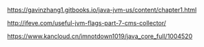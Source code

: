 <https://gavinzhang1.gitbooks.io/java-jvm-us/content/chapter1.html>

<http://ifeve.com/useful-jvm-flags-part-7-cms-collector/>



https://www.kancloud.cn/imnotdown1019/java_core_full/1004520